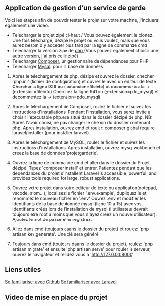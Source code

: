 ## Application de gestion d’un service de garde

Voici les etapes afin de pouvoir tester le projet sur votre machine, j'incluerai egalement une video.

- Telecharger le projet zipé ci-haut / Vous pouvez également le clonez. Une fois téléchargé, dézipé le projet ou vous voulez, mais que vous aurez besoin d'y acceder plus tard par la ligne de commande cmd
- Telecharger la version zipé de [php](https://windows.php.net/download#php-8.0),(Vous pouvez egalement choisir une autre version, j'ai pris celle zipé)
- Telecharger [Composer](https://getcomposer.org/download/), un gestionnaire de dépendances pour PHP
- Telecharger [Mysql](https://dev.mysql.com/downloads/installer/). pour la base de données

1.	Apres le telechargement de php, dézipé et ouvrez le dossier, checher 'php.ini' (fichier de configuration) et ouvrez le avec un editeur de texte
	Chercher la ligne 926 ou (;extension=fileinfo) et decommentez la -> (extension=fileinfo)
	Cherchez la ligne 941 ou (;extension=pdo_mysql) et decommentez la -> (extension=pdo_mysql)
    
2. Apres le telechargement de Composer, roulez le fichier et suivez les instructions d'installations.
    Pendant l'installation, vous serez invite a choisir l'executable php.exe  situé dans le dossier dézipé de php.
    NB: Apres l'avoir choisi, ne pas changer le chemin du dossier contenant php.
	Apres installation, ouvrez cmd et rouler: composer global require laravel/installer (pour installer laravel)
3. Apres le telechargement de MySQL, roulez le fichier et suivez les instructions d'installations.
    Apres installation, ouvrez mysql wokbench et creez la base de données 'projetgarderie'.

4. Ouvrez la ligne de commande cmd et aller dans le dossier du Projet dézipé.
    Tapez 'composer install' et entrer. Patientez pendant que les dependances du projet s'installent
    Laravel is accessible, powerful, and provides tools required for large, robust applications.
    
5. Ouvrez votre projet dans votre editeur de texte ou application(notepad, vscode, atom...), localisez le fichier '.env.example', dupliquez le et renommez le nouveau fichier en '.env'
    Ouvrez .env et modifier les identifiants de la base de donnée mysql (ligne 10 a 15) avec vos identifiants créés lors de l'installation de mysql (l'utilisateur devrait toujours etre root a moins que vous n'ayez creez un nouvel utilisateur).
    Ajoutez le mot de passe et enregistrez.
    
6. Allez dans cmd (toujours daans le dossier du projet) et roulez: 'php artisan key:generate'. Une clé sera généré.

7. Toujours dans cmd (toujours daans le dossier du projet), roulez: 'php artisan migrate' et ensuite
     'php artisan serve' pour rouler le serveur, ouvrez le navigateur et rendez vous a 'http://127.0.0.1:8000'

## Liens utiles
[Se familiariser avec Github](https://m.youtube.com/watch?v=8JJ101D3knE)
[Se familiariser avec Laravel](https://www.youtube.com/watch?v=MFh0Fd7BsjE&t=3125s)

## Video de mise en place du projet

